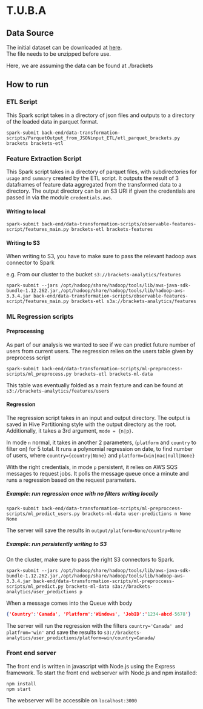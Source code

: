 # T.U.B.A

## Data Source
The initial dataset can be downloaded at [here](https://drive.google.com/file/d/1Gjldh5ThKTG89BwmLMbXgfcR2RWUHjwq).  
The file needs to be unzipped before use.

Here, we are assuming the data can be found at ./brackets

## How to run

### ETL Script
This Spark script takes in a directory of json files and outputs to a directory of the loaded data in parquet format. 

```
spark-submit back-end/data-transformation-scripts/ParquetOutput_from_JSONinput_ETL/etl_parquet_brackets.py brackets brackets-etl
```

### Feature Extraction Script
This Spark script takes in a directory of parquet files, with subdirectories for `usage` and `summary` created by the ETL script. It outputs the result of 3 dataframes of feature data aggregated from the transformed data to a directory. The output directory can be an S3 URI if given the credentials are passed in via the module `credentials.aws`. 

#### Writing to local
```
spark-submit back-end/data-transformation-scripts/observable-features-script/features_main.py brackets-etl brackets-features
```

#### Writing to S3
When writing to S3, you have to make sure to pass the relevant hadoop aws connector to Spark


e.g. From our cluster to the bucket `s3://brackets-analytics/features`
```
spark-submit --jars /opt/hadoop/share/hadoop/tools/lib/aws-java-sdk-bundle-1.12.262.jar,/opt/hadoop/share/hadoop/tools/lib/hadoop-aws-3.3.4.jar back-end/data-transformation-scripts/observable-features-script/features_main.py brackets-etl s3a://brackets-analytics/features
```

### ML Regression scripts
#### Preprocessing
As part of our analysis we wanted to see if we can predict future number of users from current users. The regression relies on the users table given by preprocess script

```
spark-submit back-end/data-transformation-scripts/ml-preproccess-scripts/ml_preprocess.py brackets-etl brackets-ml-data
```

This table was eventually folded as a main feature and can be found at `s3://brackets-analytics/features/users`

#### Regression
The regression script takes in an input and output directory. The output is saved in Hive Partitioning style with the output directory as the root. Additionally, it takes a 3rd argument, `mode = {n|p}`. 

In mode `n` normal, it takes in another 2 parameters, (`platform` and `country` to filter on)  for 5 total. It runs a polynomial regression on date, to find number of users, where `country={country|None}` and `platform={win|mac|null|None}`

With the right credentials, in mode `p` persistent, it relies on AWS SQS messages to request jobs. It polls the message queue once a minute and runs a regression based on the request parameters.

##### Example: run regression once with no filters writing locally
```
spark-submit back-end/data-transformation-scripts/ml-preproccess-scripts/ml_predict_users.py brackets-ml-data user-predictions n None None
```
The server will save the results in `output/platform=None/country=None`


##### Example: run persistently writing to S3
On the cluster, make sure to pass the right S3 connectors to Spark.

```
spark-submit --jars /opt/hadoop/share/hadoop/tools/lib/aws-java-sdk-bundle-1.12.262.jar,/opt/hadoop/share/hadoop/tools/lib/hadoop-aws-3.3.4.jar back-end/data-transformation-scripts/ml-preproccess-scripts/ml_predict.py brackets-ml-data s3a://brackets-analytics/user_predictions p
```

When a message comes into the Queue with body 
```JSON 
{'Country':'Canada', 'Platform':'Windows', 'JobID':'1234-abcd-5678'}
```
The server will run the regression with the filters `country='Canada' and platfrom='win'` and save the results to `s3://brackets-analytics/user_predictions/platform=win/country=Canada/`

### Front end server
The front end is written in javascript with Node.js using the Express framework. To start the front end webserver with Node.js and npm installed:

```
npm install
npm start
```

The webserver will be accessible on `localhost:3000`